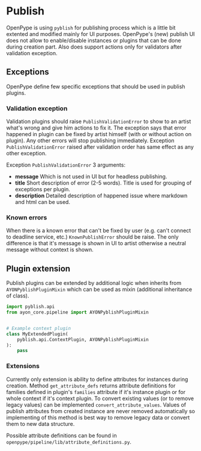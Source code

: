 # Publish
OpenPype is using `pyblish` for publishing process which is a little bit extented and modified mainly for UI purposes. OpenPype's (new) publish UI does not allow to enable/disable instances or plugins that can be done during creation part. Also does support actions only for validators after validation exception.

## Exceptions
OpenPype define few specific exceptions that should be used in publish plugins.

### Validation exception
Validation plugins should raise `PublishValidationError` to show to an artist what's wrong and give him actions to fix it. The exception says that error happened in plugin can be fixed by artist himself (with or without action on plugin). Any other errors will stop publishing immediately. Exception `PublishValidationError` raised after validation order has same effect as any other exception.

Exception `PublishValidationError` 3 arguments:
- **message** Which is not used in UI but for headless publishing.
- **title** Short description of error (2-5 words). Title is used for grouping of exceptions per plugin.
- **description** Detailed description of happened issue where markdown and html can be used.


### Known errors
When there is a known error that can't be fixed by user (e.g. can't connect to deadline service, etc.) `KnownPublishError` should be raise. The only difference is that it's message is shown in UI to artist otherwise a neutral message without context is shown.

## Plugin extension
Publish plugins can be extended by additional logic when inherits from `AYONPyblishPluginMixin` which can be used as mixin (additional inheritance of class).

```python
import pyblish.api
from ayon_core.pipeline import AYONPyblishPluginMixin


# Example context plugin
class MyExtendedPlugin(
    pyblish.api.ContextPlugin, AYONPyblishPluginMixin
):
    pass

```

### Extensions
Currently only extension is ability to define attributes for instances during creation. Method `get_attribute_defs` returns attribute definitions for families defined in plugin's `families` attribute if it's instance plugin or for whole context if it's context plugin. To convert existing values (or to remove legacy values) can be implemented `convert_attribute_values`. Values of publish attributes from created instance are never removed automatically so implementing of this method is best way to remove legacy data or convert them to new data structure.

Possible attribute definitions can be found in `openpype/pipeline/lib/attribute_definitions.py`.
